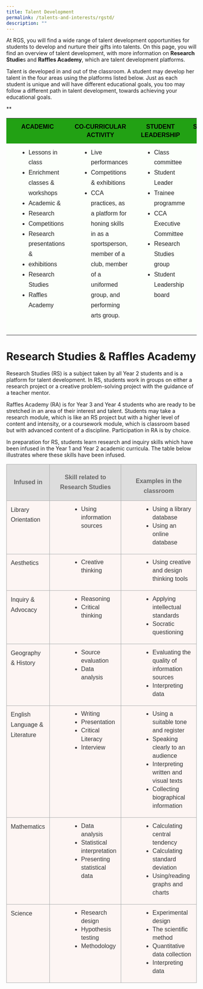 ```yaml
---
title: Talent Development
permalink: /talents-and-interests/rgstd/
description: ""
---
```

At RGS, you will find a wide range of talent development opportunities for students to develop and nurture their gifts into talents. On this page, you will find an overview of talent development, with more information on **Research Studie**s and **Raffles Academy**, which are talent development platforms.

Talent is developed in and out of the classroom. A student may develop her talent in the four areas using the platforms listed below. Just as each student is unique and will have different educational goals, you too may follow a different path in talent development, towards achieving your educational goals.

**

<table style="border:none;border-collapse:collapse;"><colgroup><col width="156"><col width="156"><col width="156"><col width="156"></colgroup><tbody><tr style="height:42pt"><td style="vertical-align:top;background-color:#22a114;padding:8pt 8pt 8pt 8pt;overflow:hidden;overflow-wrap:break-word;"><p style="line-height:1.38;text-align: center;margin-top:0pt;margin-bottom:0pt;" dir="ltr"><span style="font-size:12pt;font-family:Arial;color:#000000;background-color:transparent;font-weight:700;font-style:normal;font-variant:normal;text-decoration:none;vertical-align:baseline;white-space:pre;white-space:pre-wrap;">ACADEMIC</span></p></td><td style="vertical-align:top;background-color:#22a114;padding:8pt 8pt 8pt 8pt;overflow:hidden;overflow-wrap:break-word;"><p style="line-height:1.38;text-align: center;margin-top:0pt;margin-bottom:0pt;" dir="ltr"><span style="font-size:12pt;font-family:Arial;color:#000000;background-color:transparent;font-weight:700;font-style:normal;font-variant:normal;text-decoration:none;vertical-align:baseline;white-space:pre;white-space:pre-wrap;">CO-CURRICULAR ACTIVITY</span></p></td><td style="vertical-align:top;background-color:#22a114;padding:8pt 8pt 8pt 8pt;overflow:hidden;overflow-wrap:break-word;"><p style="line-height:1.38;text-align: center;margin-top:0pt;margin-bottom:0pt;" dir="ltr"><span style="font-size:12pt;font-family:Arial;color:#000000;background-color:transparent;font-weight:700;font-style:normal;font-variant:normal;text-decoration:none;vertical-align:baseline;white-space:pre;white-space:pre-wrap;">STUDENT LEADERSHIP</span></p></td><td style="vertical-align:top;background-color:#22a114;padding:8pt 8pt 8pt 8pt;overflow:hidden;overflow-wrap:break-word;"><p style="line-height:1.38;text-align: center;margin-top:0pt;margin-bottom:0pt;" dir="ltr"><span style="font-size:12pt;font-family:Arial;color:#000000;background-color:transparent;font-weight:700;font-style:normal;font-variant:normal;text-decoration:none;vertical-align:baseline;white-space:pre;white-space:pre-wrap;">SERVICE TO THE COMMUNITY</span></p></td></tr><tr style="height:216.75pt"><td style="vertical-align:top;background-color:#fbfffa;padding:8pt 8pt 8pt 8pt;overflow:hidden;overflow-wrap:break-word;"><ul style="margin-top:0;margin-bottom:0;padding-inline-start:48px;"><li aria-level="1" style="list-style-type:disc;font-size:12pt;font-family:Arial;color:#222222;background-color:transparent;font-weight:400;font-style:normal;font-variant:normal;text-decoration:none;vertical-align:baseline;white-space:pre;" dir="ltr"><p role="presentation" style="line-height:1.6800000000000002;margin-top:0pt;margin-bottom:0pt;" dir="ltr"><span style="font-size:12pt;font-family:Arial;color:#222222;background-color:transparent;font-weight:400;font-style:normal;font-variant:normal;text-decoration:none;vertical-align:baseline;white-space:pre;white-space:pre-wrap;">Lessons in class</span></p></li><li aria-level="1" style="list-style-type:disc;font-size:12pt;font-family:Arial;color:#222222;background-color:transparent;font-weight:400;font-style:normal;font-variant:normal;text-decoration:none;vertical-align:baseline;white-space:pre;" dir="ltr"><p role="presentation" style="line-height:1.6800000000000002;margin-top:0pt;margin-bottom:0pt;" dir="ltr"><span style="font-size:12pt;font-family:Arial;color:#222222;background-color:transparent;font-weight:400;font-style:normal;font-variant:normal;text-decoration:none;vertical-align:baseline;white-space:pre;white-space:pre-wrap;">Enrichment classes &amp;&nbsp;&nbsp;</span></p></li></ul><p style="line-height:1.6800000000000002;margin-left: 36pt;margin-top:0pt;margin-bottom:0pt;" dir="ltr"><span style="font-size:12pt;font-family:Arial;color:#222222;background-color:transparent;font-weight:400;font-style:normal;font-variant:normal;text-decoration:none;vertical-align:baseline;white-space:pre;white-space:pre-wrap;">workshops</span></p><ul style="margin-top:0;margin-bottom:0;padding-inline-start:48px;"><li aria-level="1" style="list-style-type:disc;font-size:12pt;font-family:Arial;color:#222222;background-color:transparent;font-weight:400;font-style:normal;font-variant:normal;text-decoration:none;vertical-align:baseline;white-space:pre;" dir="ltr"><p role="presentation" style="line-height:1.6800000000000002;margin-top:0pt;margin-bottom:0pt;" dir="ltr"><span style="font-size:12pt;font-family:Arial;color:#222222;background-color:transparent;font-weight:400;font-style:normal;font-variant:normal;text-decoration:none;vertical-align:baseline;white-space:pre;white-space:pre-wrap;">Academic &amp;&nbsp;</span></p></li><li aria-level="1" style="list-style-type:disc;font-size:12pt;font-family:Arial;color:#222222;background-color:transparent;font-weight:400;font-style:normal;font-variant:normal;text-decoration:none;vertical-align:baseline;white-space:pre;" dir="ltr"><p role="presentation" style="line-height:1.6800000000000002;margin-top:0pt;margin-bottom:0pt;" dir="ltr"><span style="font-size:12pt;font-family:Arial;color:#222222;background-color:transparent;font-weight:400;font-style:normal;font-variant:normal;text-decoration:none;vertical-align:baseline;white-space:pre;white-space:pre-wrap;">Research&nbsp;&nbsp;</span></p></li><li aria-level="1" style="list-style-type:disc;font-size:12pt;font-family:Arial;color:#222222;background-color:transparent;font-weight:400;font-style:normal;font-variant:normal;text-decoration:none;vertical-align:baseline;white-space:pre;" dir="ltr"><p role="presentation" style="line-height:1.6800000000000002;margin-top:0pt;margin-bottom:0pt;" dir="ltr"><span style="font-size:12pt;font-family:Arial;color:#222222;background-color:transparent;font-weight:400;font-style:normal;font-variant:normal;text-decoration:none;vertical-align:baseline;white-space:pre;white-space:pre-wrap;">Competitions</span></p></li><li aria-level="1" style="list-style-type:disc;font-size:12pt;font-family:Arial;color:#222222;background-color:transparent;font-weight:400;font-style:normal;font-variant:normal;text-decoration:none;vertical-align:baseline;white-space:pre;" dir="ltr"><p role="presentation" style="line-height:1.6800000000000002;margin-top:0pt;margin-bottom:0pt;" dir="ltr"><span style="font-size:12pt;font-family:Arial;color:#222222;background-color:transparent;font-weight:400;font-style:normal;font-variant:normal;text-decoration:none;vertical-align:baseline;white-space:pre;white-space:pre-wrap;">Research presentations &amp;&nbsp;</span></p></li><li aria-level="1" style="list-style-type:disc;font-size:12pt;font-family:Arial;color:#222222;background-color:transparent;font-weight:400;font-style:normal;font-variant:normal;text-decoration:none;vertical-align:baseline;white-space:pre;" dir="ltr"><p role="presentation" style="line-height:1.6800000000000002;margin-top:0pt;margin-bottom:0pt;" dir="ltr"><span style="font-size:12pt;font-family:Arial;color:#222222;background-color:transparent;font-weight:400;font-style:normal;font-variant:normal;text-decoration:none;vertical-align:baseline;white-space:pre;white-space:pre-wrap;">exhibitions</span></p></li><li aria-level="1" style="list-style-type:disc;font-size:12pt;font-family:Arial;color:#222222;background-color:transparent;font-weight:400;font-style:normal;font-variant:normal;text-decoration:none;vertical-align:baseline;white-space:pre;" dir="ltr"><p role="presentation" style="line-height:1.6800000000000002;margin-top:0pt;margin-bottom:0pt;" dir="ltr"><span style="font-size:12pt;font-family:Arial;color:#222222;background-color:transparent;font-weight:400;font-style:normal;font-variant:normal;text-decoration:none;vertical-align:baseline;white-space:pre;white-space:pre-wrap;">Research Studies</span></p></li><li aria-level="1" style="list-style-type:disc;font-size:12pt;font-family:Arial;color:#222222;background-color:transparent;font-weight:400;font-style:normal;font-variant:normal;text-decoration:none;vertical-align:baseline;white-space:pre;" dir="ltr"><p role="presentation" style="line-height:1.6800000000000002;margin-top:0pt;margin-bottom:0pt;" dir="ltr"><span style="font-size:12pt;font-family:Arial;color:#222222;background-color:transparent;font-weight:400;font-style:normal;font-variant:normal;text-decoration:none;vertical-align:baseline;white-space:pre;white-space:pre-wrap;">Raffles Academy</span></p></li></ul></td><td style="vertical-align:top;background-color:#fbfffa;padding:8pt 8pt 8pt 8pt;overflow:hidden;overflow-wrap:break-word;"><ul style="margin-top:0;margin-bottom:0;padding-inline-start:48px;"><li aria-level="1" style="list-style-type:disc;font-size:12pt;font-family:Arial;color:#222222;background-color:transparent;font-weight:400;font-style:normal;font-variant:normal;text-decoration:none;vertical-align:baseline;white-space:pre;" dir="ltr"><p role="presentation" style="line-height:1.6800000000000002;margin-top:0pt;margin-bottom:0pt;" dir="ltr"><span style="font-size:12pt;font-family:Arial;color:#222222;background-color:transparent;font-weight:400;font-style:normal;font-variant:normal;text-decoration:none;vertical-align:baseline;white-space:pre;white-space:pre-wrap;">Live performances</span></p></li><li aria-level="1" style="list-style-type:disc;font-size:12pt;font-family:Arial;color:#222222;background-color:transparent;font-weight:400;font-style:normal;font-variant:normal;text-decoration:none;vertical-align:baseline;white-space:pre;" dir="ltr"><p role="presentation" style="line-height:1.6800000000000002;margin-top:0pt;margin-bottom:0pt;" dir="ltr"><span style="font-size:12pt;font-family:Arial;color:#222222;background-color:transparent;font-weight:400;font-style:normal;font-variant:normal;text-decoration:none;vertical-align:baseline;white-space:pre;white-space:pre-wrap;">Competitions &amp; exhibitions</span></p></li><li aria-level="1" style="list-style-type:disc;font-size:12pt;font-family:Arial;color:#222222;background-color:transparent;font-weight:400;font-style:normal;font-variant:normal;text-decoration:none;vertical-align:baseline;white-space:pre;" dir="ltr"><p role="presentation" style="line-height:1.6800000000000002;margin-top:0pt;margin-bottom:0pt;" dir="ltr"><span style="font-size:12pt;font-family:Arial;color:#222222;background-color:transparent;font-weight:400;font-style:normal;font-variant:normal;text-decoration:none;vertical-align:baseline;white-space:pre;white-space:pre-wrap;">CCA practices, as a platform for honing skills in as a sportsperson, member of a club, member of a uniformed group, and performing arts group.</span></p></li></ul></td><td style="vertical-align:top;background-color:#fbfffa;padding:8pt 8pt 8pt 8pt;overflow:hidden;overflow-wrap:break-word;"><ul style="margin-top:0;margin-bottom:0;padding-inline-start:48px;"><li aria-level="1" style="list-style-type:disc;font-size:12pt;font-family:Arial;color:#222222;background-color:transparent;font-weight:400;font-style:normal;font-variant:normal;text-decoration:none;vertical-align:baseline;white-space:pre;" dir="ltr"><p role="presentation" style="line-height:1.6800000000000002;margin-top:0pt;margin-bottom:0pt;" dir="ltr"><span style="font-size:12pt;font-family:Arial;color:#222222;background-color:transparent;font-weight:400;font-style:normal;font-variant:normal;text-decoration:none;vertical-align:baseline;white-space:pre;white-space:pre-wrap;">Class committee</span></p></li><li aria-level="1" style="list-style-type:disc;font-size:12pt;font-family:Arial;color:#222222;background-color:transparent;font-weight:400;font-style:normal;font-variant:normal;text-decoration:none;vertical-align:baseline;white-space:pre;" dir="ltr"><p role="presentation" style="line-height:1.6800000000000002;margin-top:0pt;margin-bottom:0pt;" dir="ltr"><span style="font-size:12pt;font-family:Arial;color:#222222;background-color:transparent;font-weight:400;font-style:normal;font-variant:normal;text-decoration:none;vertical-align:baseline;white-space:pre;white-space:pre-wrap;">Student Leader&nbsp;</span></p></li><li aria-level="1" style="list-style-type:disc;font-size:12pt;font-family:Arial;color:#222222;background-color:transparent;font-weight:400;font-style:normal;font-variant:normal;text-decoration:none;vertical-align:baseline;white-space:pre;" dir="ltr"><p role="presentation" style="line-height:1.6800000000000002;margin-top:0pt;margin-bottom:0pt;" dir="ltr"><span style="font-size:12pt;font-family:Arial;color:#222222;background-color:transparent;font-weight:400;font-style:normal;font-variant:normal;text-decoration:none;vertical-align:baseline;white-space:pre;white-space:pre-wrap;">Trainee programme</span></p></li><li aria-level="1" style="list-style-type:disc;font-size:12pt;font-family:Arial;color:#222222;background-color:transparent;font-weight:400;font-style:normal;font-variant:normal;text-decoration:none;vertical-align:baseline;white-space:pre;" dir="ltr"><p role="presentation" style="line-height:1.6800000000000002;margin-top:0pt;margin-bottom:0pt;" dir="ltr"><span style="font-size:12pt;font-family:Arial;color:#222222;background-color:transparent;font-weight:400;font-style:normal;font-variant:normal;text-decoration:none;vertical-align:baseline;white-space:pre;white-space:pre-wrap;">CCA Executive Committee</span></p></li><li aria-level="1" style="list-style-type:disc;font-size:12pt;font-family:Arial;color:#222222;background-color:transparent;font-weight:400;font-style:normal;font-variant:normal;text-decoration:none;vertical-align:baseline;white-space:pre;" dir="ltr"><p role="presentation" style="line-height:1.6800000000000002;margin-top:0pt;margin-bottom:0pt;" dir="ltr"><span style="font-size:12pt;font-family:Arial;color:#222222;background-color:transparent;font-weight:400;font-style:normal;font-variant:normal;text-decoration:none;vertical-align:baseline;white-space:pre;white-space:pre-wrap;">Research Studies group</span></p></li><li aria-level="1" style="list-style-type:disc;font-size:12pt;font-family:Arial;color:#222222;background-color:transparent;font-weight:400;font-style:normal;font-variant:normal;text-decoration:none;vertical-align:baseline;white-space:pre;" dir="ltr"><p role="presentation" style="line-height:1.6800000000000002;margin-top:0pt;margin-bottom:0pt;" dir="ltr"><span style="font-size:12pt;font-family:Arial;color:#222222;background-color:transparent;font-weight:400;font-style:normal;font-variant:normal;text-decoration:none;vertical-align:baseline;white-space:pre;white-space:pre-wrap;">Student Leadership board</span></p></li></ul></td><td style="vertical-align:top;background-color:#fbfffa;padding:8pt 8pt 8pt 8pt;overflow:hidden;overflow-wrap:break-word;"><ul style="margin-top:0;margin-bottom:0;padding-inline-start:48px;"><li aria-level="1" style="list-style-type:disc;font-size:12pt;font-family:Arial;color:#222222;background-color:transparent;font-weight:400;font-style:normal;font-variant:normal;text-decoration:none;vertical-align:baseline;white-space:pre;" dir="ltr"><p role="presentation" style="line-height:1.6800000000000002;margin-top:0pt;margin-bottom:0pt;" dir="ltr"><span style="font-size:12pt;font-family:Arial;color:#222222;background-color:transparent;font-weight:400;font-style:normal;font-variant:normal;text-decoration:none;vertical-align:baseline;white-space:pre;white-space:pre-wrap;">Service-learning projects</span></p></li><li aria-level="1" style="list-style-type:disc;font-size:12pt;font-family:Arial;color:#222222;background-color:transparent;font-weight:400;font-style:normal;font-variant:normal;text-decoration:none;vertical-align:baseline;white-space:pre;" dir="ltr"><p role="presentation" style="line-height:1.6800000000000002;margin-top:0pt;margin-bottom:0pt;" dir="ltr"><span style="font-size:12pt;font-family:Arial;color:#222222;background-color:transparent;font-weight:400;font-style:normal;font-variant:normal;text-decoration:none;vertical-align:baseline;white-space:pre;white-space:pre-wrap;">Student-initiated Values-In-Action projects</span></p></li><li aria-level="1" style="list-style-type:disc;font-size:12pt;font-family:Arial;color:#222222;background-color:transparent;font-weight:400;font-style:normal;font-variant:normal;text-decoration:none;vertical-align:baseline;white-space:pre;" dir="ltr"><p role="presentation" style="line-height:1.6800000000000002;margin-top:0pt;margin-bottom:0pt;" dir="ltr"><span style="font-size:12pt;font-family:Arial;color:#222222;background-color:transparent;font-weight:400;font-style:normal;font-variant:normal;text-decoration:none;vertical-align:baseline;white-space:pre;white-space:pre-wrap;">Community&nbsp;</span></p></li></ul><p style="line-height:1.6800000000000002;margin-left: 36pt;margin-top:0pt;margin-bottom:0pt;" dir="ltr"><span style="font-size:12pt;font-family:Arial;color:#222222;background-color:transparent;font-weight:400;font-style:normal;font-variant:normal;text-decoration:none;vertical-align:baseline;white-space:pre;white-space:pre-wrap;">Problem Solving Programme</span></p><ul style="margin-top:0;margin-bottom:0;padding-inline-start:48px;"><li aria-level="1" style="list-style-type:disc;font-size:12pt;font-family:Arial;color:#222222;background-color:transparent;font-weight:400;font-style:normal;font-variant:normal;text-decoration:none;vertical-align:baseline;white-space:pre;" dir="ltr"><p role="presentation" style="line-height:1.6800000000000002;margin-top:0pt;margin-bottom:0pt;" dir="ltr"><span style="font-size:12pt;font-family:Arial;color:#222222;background-color:transparent;font-weight:400;font-style:normal;font-variant:normal;text-decoration:none;vertical-align:baseline;white-space:pre;white-space:pre-wrap;">Class Values-In-Action projects</span></p></li><li aria-level="1" style="list-style-type:disc;font-size:12pt;font-family:Arial;color:#222222;background-color:transparent;font-weight:400;font-style:normal;font-variant:normal;text-decoration:none;vertical-align:baseline;white-space:pre;" dir="ltr"><p role="presentation" style="line-height:1.6800000000000002;margin-top:0pt;margin-bottom:0pt;" dir="ltr"><span style="font-size:12pt;font-family:Arial;color:#222222;background-color:transparent;font-weight:400;font-style:normal;font-variant:normal;text-decoration:none;vertical-align:baseline;white-space:pre;white-space:pre-wrap;">RGS House committee</span></p></li></ul></td></tr></tbody></table>

# Research Studies &amp; Raffles Academy

Research Studies (RS) is a subject taken by all Year 2 students and is a platform for talent development. In RS, students work in groups on either a research project or a creative problem-solving project with the guidance of a teacher mentor.


Raffles Academy (RA) is for Year 3 and Year 4 students who are ready to be stretched in an area of their interest and talent. Students may take a research module, which is like an RS project but with a higher level of content and intensity, or a coursework module, which is classroom based but with advanced content of a discipline. Participation in RA is by choice.

In preparation for RS, students learn research and inquiry skills which have been infused in the Year 1 and Year 2 academic curricula. The table below illustrates where these skills have been infused.

<table style="border:none;border-collapse:collapse;"><colgroup><col width="132"><col width="207"><col width="285"></colgroup><tbody><tr style="height:0pt"><td style="border-left:solid #aaaaaa 0.6818182500000001pt;border-right:solid #aaaaaa 0.6818182500000001pt;border-bottom:solid #aaaaaa 0.6818182500000001pt;border-top:solid #aaaaaa 0.6818182500000001pt;vertical-align:middle;background-color:#dddddd;padding:8pt 8pt 8pt 8pt;overflow:hidden;overflow-wrap:break-word;"><p style="line-height:1.6800000000000002;text-align: center;margin-top:0pt;margin-bottom:0pt;" dir="ltr"><span style="font-size:12pt;font-family:Arial;color:#666666;background-color:transparent;font-weight:700;font-style:normal;font-variant:normal;text-decoration:none;vertical-align:baseline;white-space:pre;white-space:pre-wrap;">Infused in</span></p></td><td style="border-left:solid #aaaaaa 0.6818182500000001pt;border-right:solid #aaaaaa 0.6818182500000001pt;border-bottom:solid #aaaaaa 0.6818182500000001pt;border-top:solid #aaaaaa 0.6818182500000001pt;vertical-align:middle;background-color:#dddddd;padding:8pt 8pt 8pt 8pt;overflow:hidden;overflow-wrap:break-word;"><p style="line-height:1.6800000000000002;text-align: center;margin-top:0pt;margin-bottom:0pt;" dir="ltr"><span style="font-size:12pt;font-family:Arial;color:#666666;background-color:transparent;font-weight:700;font-style:normal;font-variant:normal;text-decoration:none;vertical-align:baseline;white-space:pre;white-space:pre-wrap;">Skill related to</span></p><p style="line-height:1.6800000000000002;text-align: center;margin-top:0pt;margin-bottom:0pt;" dir="ltr"><span style="font-size:12pt;font-family:Arial;color:#666666;background-color:transparent;font-weight:700;font-style:normal;font-variant:normal;text-decoration:none;vertical-align:baseline;white-space:pre;white-space:pre-wrap;">Research Studies</span></p></td><td style="border-left:solid #aaaaaa 0.6818182500000001pt;border-right:solid #aaaaaa 0.6818182500000001pt;border-bottom:solid #aaaaaa 0.6818182500000001pt;border-top:solid #aaaaaa 0.6818182500000001pt;vertical-align:middle;background-color:#dddddd;padding:8pt 8pt 8pt 8pt;overflow:hidden;overflow-wrap:break-word;"><br><p style="line-height:1.6800000000000002;text-align: center;margin-top:0pt;margin-bottom:0pt;" dir="ltr"><span style="font-size:12pt;font-family:Arial;color:#666666;background-color:transparent;font-weight:700;font-style:normal;font-variant:normal;text-decoration:none;vertical-align:baseline;white-space:pre;white-space:pre-wrap;">Examples in the classroom</span></p></td></tr><tr style="height:72.955078125pt"><td style="border-left:solid #aaaaaa 0.6818182500000001pt;border-right:solid #aaaaaa 0.6818182500000001pt;border-bottom:solid #aaaaaa 0.6818182500000001pt;border-top:solid #aaaaaa 0.6818182500000001pt;vertical-align:top;background-color:#fdf5f3;padding:8pt 8pt 8pt 8pt;overflow:hidden;overflow-wrap:break-word;"><p style="line-height:1.6800000000000002;margin-top:0pt;margin-bottom:12pt;" dir="ltr"><span style="font-size:12pt;font-family:Arial;color:#333333;background-color:#fdf5f3;font-weight:400;font-style:normal;font-variant:normal;text-decoration:none;vertical-align:baseline;white-space:pre;white-space:pre-wrap;">Library Orientation</span></p></td><td style="border-left:solid #aaaaaa 0.6818182500000001pt;border-right:solid #aaaaaa 0.6818182500000001pt;border-bottom:solid #aaaaaa 0.6818182500000001pt;border-top:solid #aaaaaa 0.6818182500000001pt;vertical-align:top;background-color:#fdf5f3;padding:8pt 8pt 8pt 8pt;overflow:hidden;overflow-wrap:break-word;"><ul style="margin-top:0;margin-bottom:0;padding-inline-start:48px;"><li aria-level="1" style="list-style-type:disc;font-size:12pt;font-family:Arial;color:#333333;background-color:transparent;font-weight:400;font-style:normal;font-variant:normal;text-decoration:none;vertical-align:baseline;white-space:pre;margin-left: 18pt;" dir="ltr"><p role="presentation" style="line-height:1.38;margin-top:0pt;margin-bottom:0pt;" dir="ltr"><span style="font-size:12pt;font-family:Arial;color:#333333;background-color:#fdf5f3;font-weight:400;font-style:normal;font-variant:normal;text-decoration:none;vertical-align:baseline;white-space:pre;white-space:pre-wrap;">Using information sources</span></p></li></ul></td><td style="border-left:solid #aaaaaa 0.6818182500000001pt;border-right:solid #aaaaaa 0.6818182500000001pt;border-bottom:solid #aaaaaa 0.6818182500000001pt;border-top:solid #aaaaaa 0.6818182500000001pt;vertical-align:top;background-color:#fdf5f3;padding:8pt 8pt 8pt 8pt;overflow:hidden;overflow-wrap:break-word;"><ul style="margin-top:0;margin-bottom:0;padding-inline-start:48px;"><li aria-level="1" style="list-style-type:disc;font-size:12pt;font-family:Arial;color:#333333;background-color:transparent;font-weight:400;font-style:normal;font-variant:normal;text-decoration:none;vertical-align:baseline;white-space:pre;margin-left: 18pt;" dir="ltr"><p role="presentation" style="line-height:1.38;margin-top:0pt;margin-bottom:0pt;" dir="ltr"><span style="font-size:12pt;font-family:Arial;color:#333333;background-color:#fdf5f3;font-weight:400;font-style:normal;font-variant:normal;text-decoration:none;vertical-align:baseline;white-space:pre;white-space:pre-wrap;">Using a library database</span></p></li><li aria-level="1" style="list-style-type:disc;font-size:12pt;font-family:Arial;color:#333333;background-color:transparent;font-weight:400;font-style:normal;font-variant:normal;text-decoration:none;vertical-align:baseline;white-space:pre;margin-left: 18pt;" dir="ltr"><p role="presentation" style="line-height:1.38;margin-top:0pt;margin-bottom:6pt;" dir="ltr"><span style="font-size:12pt;font-family:Arial;color:#333333;background-color:#fdf5f3;font-weight:400;font-style:normal;font-variant:normal;text-decoration:none;vertical-align:baseline;white-space:pre;white-space:pre-wrap;">Using an online database</span></p></li></ul></td></tr><tr style="height:48.75pt"><td style="border-left:solid #aaaaaa 0.6818182500000001pt;border-right:solid #aaaaaa 0.6818182500000001pt;border-bottom:solid #aaaaaa 0.6818182500000001pt;border-top:solid #aaaaaa 0.6818182500000001pt;vertical-align:top;background-color:#fdf5f3;padding:8pt 8pt 8pt 8pt;overflow:hidden;overflow-wrap:break-word;"><p style="line-height:1.6800000000000002;margin-top:0pt;margin-bottom:12pt;" dir="ltr"><span style="font-size:12pt;font-family:Arial;color:#333333;background-color:#fdf5f3;font-weight:400;font-style:normal;font-variant:normal;text-decoration:none;vertical-align:baseline;white-space:pre;white-space:pre-wrap;">Aesthetics</span></p></td><td style="border-left:solid #aaaaaa 0.6818182500000001pt;border-right:solid #aaaaaa 0.6818182500000001pt;border-bottom:solid #aaaaaa 0.6818182500000001pt;border-top:solid #aaaaaa 0.6818182500000001pt;vertical-align:top;background-color:#fdf5f3;padding:8pt 8pt 8pt 8pt;overflow:hidden;overflow-wrap:break-word;"><ul style="margin-top:0;margin-bottom:0;padding-inline-start:48px;"><li aria-level="1" style="list-style-type:disc;font-size:12pt;font-family:Arial;color:#333333;background-color:transparent;font-weight:400;font-style:normal;font-variant:normal;text-decoration:none;vertical-align:baseline;white-space:pre;margin-left: 18pt;" dir="ltr"><p role="presentation" style="line-height:1.38;margin-top:0pt;margin-bottom:0pt;" dir="ltr"><span style="font-size:12pt;font-family:Arial;color:#333333;background-color:#fdf5f3;font-weight:400;font-style:normal;font-variant:normal;text-decoration:none;vertical-align:baseline;white-space:pre;white-space:pre-wrap;">Creative thinking</span></p></li></ul></td><td style="border-left:solid #aaaaaa 0.6818182500000001pt;border-right:solid #aaaaaa 0.6818182500000001pt;border-bottom:solid #aaaaaa 0.6818182500000001pt;border-top:solid #aaaaaa 0.6818182500000001pt;vertical-align:top;background-color:#fdf5f3;padding:8pt 8pt 8pt 8pt;overflow:hidden;overflow-wrap:break-word;"><ul style="margin-top:0;margin-bottom:0;padding-inline-start:48px;"><li aria-level="1" style="list-style-type:disc;font-size:12pt;font-family:Arial;color:#333333;background-color:transparent;font-weight:400;font-style:normal;font-variant:normal;text-decoration:none;vertical-align:baseline;white-space:pre;margin-left: 18pt;" dir="ltr"><p role="presentation" style="line-height:1.38;margin-top:0pt;margin-bottom:6pt;" dir="ltr"><span style="font-size:12pt;font-family:Arial;color:#333333;background-color:#fdf5f3;font-weight:400;font-style:normal;font-variant:normal;text-decoration:none;vertical-align:baseline;white-space:pre;white-space:pre-wrap;">Using creative and design thinking tools</span></p></li></ul></td></tr><tr style="height:65.25pt"><td style="border-left:solid #aaaaaa 0.6818182500000001pt;border-right:solid #aaaaaa 0.6818182500000001pt;border-bottom:solid #aaaaaa 0.6818182500000001pt;border-top:solid #aaaaaa 0.6818182500000001pt;vertical-align:top;background-color:#fdf5f3;padding:8pt 8pt 8pt 8pt;overflow:hidden;overflow-wrap:break-word;"><p style="line-height:1.6800000000000002;margin-top:0pt;margin-bottom:12pt;" dir="ltr"><span style="font-size:12pt;font-family:Arial;color:#333333;background-color:#fdf5f3;font-weight:400;font-style:normal;font-variant:normal;text-decoration:none;vertical-align:baseline;white-space:pre;white-space:pre-wrap;">Inquiry &amp; Advocacy</span></p></td><td style="border-left:solid #aaaaaa 0.6818182500000001pt;border-right:solid #aaaaaa 0.6818182500000001pt;border-bottom:solid #aaaaaa 0.6818182500000001pt;border-top:solid #aaaaaa 0.6818182500000001pt;vertical-align:top;background-color:#fdf5f3;padding:8pt 8pt 8pt 8pt;overflow:hidden;overflow-wrap:break-word;"><ul style="margin-top:0;margin-bottom:0;padding-inline-start:48px;"><li aria-level="1" style="list-style-type:disc;font-size:12pt;font-family:Arial;color:#333333;background-color:transparent;font-weight:400;font-style:normal;font-variant:normal;text-decoration:none;vertical-align:baseline;white-space:pre;margin-left: 18pt;" dir="ltr"><p role="presentation" style="line-height:1.38;margin-top:0pt;margin-bottom:0pt;" dir="ltr"><span style="font-size:12pt;font-family:Arial;color:#333333;background-color:#fdf5f3;font-weight:400;font-style:normal;font-variant:normal;text-decoration:none;vertical-align:baseline;white-space:pre;white-space:pre-wrap;">Reasoning</span></p></li><li aria-level="1" style="list-style-type:disc;font-size:12pt;font-family:Arial;color:#333333;background-color:transparent;font-weight:400;font-style:normal;font-variant:normal;text-decoration:none;vertical-align:baseline;white-space:pre;margin-left: 18pt;" dir="ltr"><p role="presentation" style="line-height:1.38;margin-top:0pt;margin-bottom:0pt;" dir="ltr"><span style="font-size:12pt;font-family:Arial;color:#333333;background-color:#fdf5f3;font-weight:400;font-style:normal;font-variant:normal;text-decoration:none;vertical-align:baseline;white-space:pre;white-space:pre-wrap;">Critical thinking</span></p></li></ul></td><td style="border-left:solid #aaaaaa 0.6818182500000001pt;border-right:solid #aaaaaa 0.6818182500000001pt;border-bottom:solid #aaaaaa 0.6818182500000001pt;border-top:solid #aaaaaa 0.6818182500000001pt;vertical-align:top;background-color:#fdf5f3;padding:8pt 8pt 8pt 8pt;overflow:hidden;overflow-wrap:break-word;"><ul style="margin-top:0;margin-bottom:0;padding-inline-start:48px;"><li aria-level="1" style="list-style-type:disc;font-size:12pt;font-family:Arial;color:#333333;background-color:transparent;font-weight:400;font-style:normal;font-variant:normal;text-decoration:none;vertical-align:baseline;white-space:pre;margin-left: 18pt;" dir="ltr"><p role="presentation" style="line-height:1.38;margin-top:0pt;margin-bottom:0pt;" dir="ltr"><span style="font-size:12pt;font-family:Arial;color:#333333;background-color:#fdf5f3;font-weight:400;font-style:normal;font-variant:normal;text-decoration:none;vertical-align:baseline;white-space:pre;white-space:pre-wrap;">Applying intellectual standards</span></p></li><li aria-level="1" style="list-style-type:disc;font-size:12pt;font-family:Arial;color:#333333;background-color:transparent;font-weight:400;font-style:normal;font-variant:normal;text-decoration:none;vertical-align:baseline;white-space:pre;margin-left: 18pt;" dir="ltr"><p role="presentation" style="line-height:1.38;margin-top:0pt;margin-bottom:6pt;" dir="ltr"><span style="font-size:12pt;font-family:Arial;color:#333333;background-color:#fdf5f3;font-weight:400;font-style:normal;font-variant:normal;text-decoration:none;vertical-align:baseline;white-space:pre;white-space:pre-wrap;">Socratic questioning</span></p></li></ul></td></tr><tr style="height:65.60595703125pt"><td style="border-left:solid #aaaaaa 0.6818182500000001pt;border-right:solid #aaaaaa 0.6818182500000001pt;border-bottom:solid #aaaaaa 0.6818182500000001pt;border-top:solid #aaaaaa 0.6818182500000001pt;vertical-align:top;background-color:#fdf5f3;padding:8pt 8pt 8pt 8pt;overflow:hidden;overflow-wrap:break-word;"><p style="line-height:1.6800000000000002;margin-top:0pt;margin-bottom:12pt;" dir="ltr"><span style="font-size:12pt;font-family:Arial;color:#333333;background-color:#fdf5f3;font-weight:400;font-style:normal;font-variant:normal;text-decoration:none;vertical-align:baseline;white-space:pre;white-space:pre-wrap;">Geography &amp; History</span></p></td><td style="border-left:solid #aaaaaa 0.6818182500000001pt;border-right:solid #aaaaaa 0.6818182500000001pt;border-bottom:solid #aaaaaa 0.6818182500000001pt;border-top:solid #aaaaaa 0.6818182500000001pt;vertical-align:top;background-color:#fdf5f3;padding:8pt 8pt 8pt 8pt;overflow:hidden;overflow-wrap:break-word;"><ul style="margin-top:0;margin-bottom:0;padding-inline-start:48px;"><li aria-level="1" style="list-style-type:disc;font-size:12pt;font-family:Arial;color:#333333;background-color:transparent;font-weight:400;font-style:normal;font-variant:normal;text-decoration:none;vertical-align:baseline;white-space:pre;margin-left: 18pt;" dir="ltr"><p role="presentation" style="line-height:1.38;margin-top:0pt;margin-bottom:0pt;" dir="ltr"><span style="font-size:12pt;font-family:Arial;color:#333333;background-color:#fdf5f3;font-weight:400;font-style:normal;font-variant:normal;text-decoration:none;vertical-align:baseline;white-space:pre;white-space:pre-wrap;">Source evaluation</span></p></li><li aria-level="1" style="list-style-type:disc;font-size:12pt;font-family:Arial;color:#333333;background-color:transparent;font-weight:400;font-style:normal;font-variant:normal;text-decoration:none;vertical-align:baseline;white-space:pre;margin-left: 18pt;" dir="ltr"><p role="presentation" style="line-height:1.38;margin-top:0pt;margin-bottom:0pt;" dir="ltr"><span style="font-size:12pt;font-family:Arial;color:#333333;background-color:#fdf5f3;font-weight:400;font-style:normal;font-variant:normal;text-decoration:none;vertical-align:baseline;white-space:pre;white-space:pre-wrap;">Data analysis</span></p></li></ul></td><td style="border-left:solid #aaaaaa 0.6818182500000001pt;border-right:solid #aaaaaa 0.6818182500000001pt;border-bottom:solid #aaaaaa 0.6818182500000001pt;border-top:solid #aaaaaa 0.6818182500000001pt;vertical-align:top;background-color:#fdf5f3;padding:8pt 8pt 8pt 8pt;overflow:hidden;overflow-wrap:break-word;"><ul style="margin-top:0;margin-bottom:0;padding-inline-start:48px;"><li aria-level="1" style="list-style-type:disc;font-size:12pt;font-family:Arial;color:#333333;background-color:transparent;font-weight:400;font-style:normal;font-variant:normal;text-decoration:none;vertical-align:baseline;white-space:pre;margin-left: 18pt;" dir="ltr"><p role="presentation" style="line-height:1.38;margin-top:0pt;margin-bottom:0pt;" dir="ltr"><span style="font-size:12pt;font-family:Arial;color:#333333;background-color:#fdf5f3;font-weight:400;font-style:normal;font-variant:normal;text-decoration:none;vertical-align:baseline;white-space:pre;white-space:pre-wrap;">Evaluating the quality of information sources</span></p></li><li aria-level="1" style="list-style-type:disc;font-size:12pt;font-family:Arial;color:#333333;background-color:transparent;font-weight:400;font-style:normal;font-variant:normal;text-decoration:none;vertical-align:baseline;white-space:pre;margin-left: 18pt;" dir="ltr"><p role="presentation" style="line-height:1.38;margin-top:0pt;margin-bottom:6pt;" dir="ltr"><span style="font-size:12pt;font-family:Arial;color:#333333;background-color:#fdf5f3;font-weight:400;font-style:normal;font-variant:normal;text-decoration:none;vertical-align:baseline;white-space:pre;white-space:pre-wrap;">Interpreting data</span></p></li></ul></td></tr><tr style="height:138.19921875pt"><td style="border-left:solid #aaaaaa 0.6818182500000001pt;border-right:solid #aaaaaa 0.6818182500000001pt;border-bottom:solid #aaaaaa 0.6818182500000001pt;border-top:solid #aaaaaa 0.6818182500000001pt;vertical-align:top;background-color:#fdf5f3;padding:8pt 8pt 8pt 8pt;overflow:hidden;overflow-wrap:break-word;"><p style="line-height:1.6800000000000002;margin-top:0pt;margin-bottom:12pt;" dir="ltr"><span style="font-size:12pt;font-family:Arial;color:#333333;background-color:#fdf5f3;font-weight:400;font-style:normal;font-variant:normal;text-decoration:none;vertical-align:baseline;white-space:pre;white-space:pre-wrap;">English Language &amp; Literature</span></p></td><td style="border-left:solid #aaaaaa 0.6818182500000001pt;border-right:solid #aaaaaa 0.6818182500000001pt;border-bottom:solid #aaaaaa 0.6818182500000001pt;border-top:solid #aaaaaa 0.6818182500000001pt;vertical-align:top;background-color:#fdf5f3;padding:8pt 8pt 8pt 8pt;overflow:hidden;overflow-wrap:break-word;"><ul style="margin-top:0;margin-bottom:0;padding-inline-start:48px;"><li aria-level="1" style="list-style-type:disc;font-size:12pt;font-family:Arial;color:#333333;background-color:transparent;font-weight:400;font-style:normal;font-variant:normal;text-decoration:none;vertical-align:baseline;white-space:pre;margin-left: 18pt;" dir="ltr"><p role="presentation" style="line-height:1.38;margin-top:0pt;margin-bottom:0pt;" dir="ltr"><span style="font-size:12pt;font-family:Arial;color:#333333;background-color:#fdf5f3;font-weight:400;font-style:normal;font-variant:normal;text-decoration:none;vertical-align:baseline;white-space:pre;white-space:pre-wrap;">Writing</span></p></li><li aria-level="1" style="list-style-type:disc;font-size:12pt;font-family:Arial;color:#333333;background-color:transparent;font-weight:400;font-style:normal;font-variant:normal;text-decoration:none;vertical-align:baseline;white-space:pre;margin-left: 18pt;" dir="ltr"><p role="presentation" style="line-height:1.38;margin-top:0pt;margin-bottom:0pt;" dir="ltr"><span style="font-size:12pt;font-family:Arial;color:#333333;background-color:#fdf5f3;font-weight:400;font-style:normal;font-variant:normal;text-decoration:none;vertical-align:baseline;white-space:pre;white-space:pre-wrap;">Presentation</span></p></li><li aria-level="1" style="list-style-type:disc;font-size:12pt;font-family:Arial;color:#333333;background-color:transparent;font-weight:400;font-style:normal;font-variant:normal;text-decoration:none;vertical-align:baseline;white-space:pre;margin-left: 18pt;" dir="ltr"><p role="presentation" style="line-height:1.38;margin-top:0pt;margin-bottom:0pt;" dir="ltr"><span style="font-size:12pt;font-family:Arial;color:#333333;background-color:#fdf5f3;font-weight:400;font-style:normal;font-variant:normal;text-decoration:none;vertical-align:baseline;white-space:pre;white-space:pre-wrap;">Critical Literacy</span></p></li><li aria-level="1" style="list-style-type:disc;font-size:12pt;font-family:Arial;color:#333333;background-color:transparent;font-weight:400;font-style:normal;font-variant:normal;text-decoration:none;vertical-align:baseline;white-space:pre;margin-left: 18pt;" dir="ltr"><p role="presentation" style="line-height:1.38;margin-top:0pt;margin-bottom:0pt;" dir="ltr"><span style="font-size:12pt;font-family:Arial;color:#333333;background-color:#fdf5f3;font-weight:400;font-style:normal;font-variant:normal;text-decoration:none;vertical-align:baseline;white-space:pre;white-space:pre-wrap;">Interview</span></p></li></ul></td><td style="border-left:solid #aaaaaa 0.6818182500000001pt;border-right:solid #aaaaaa 0.6818182500000001pt;border-bottom:solid #aaaaaa 0.6818182500000001pt;border-top:solid #aaaaaa 0.6818182500000001pt;vertical-align:top;background-color:#fdf5f3;padding:8pt 8pt 8pt 8pt;overflow:hidden;overflow-wrap:break-word;"><ul style="margin-top:0;margin-bottom:0;padding-inline-start:48px;"><li aria-level="1" style="list-style-type:disc;font-size:12pt;font-family:Arial;color:#333333;background-color:transparent;font-weight:400;font-style:normal;font-variant:normal;text-decoration:none;vertical-align:baseline;white-space:pre;margin-left: 18pt;" dir="ltr"><p role="presentation" style="line-height:1.38;margin-top:0pt;margin-bottom:0pt;" dir="ltr"><span style="font-size:12pt;font-family:Arial;color:#333333;background-color:#fdf5f3;font-weight:400;font-style:normal;font-variant:normal;text-decoration:none;vertical-align:baseline;white-space:pre;white-space:pre-wrap;">Using a suitable tone and register</span></p></li><li aria-level="1" style="list-style-type:disc;font-size:12pt;font-family:Arial;color:#333333;background-color:transparent;font-weight:400;font-style:normal;font-variant:normal;text-decoration:none;vertical-align:baseline;white-space:pre;margin-left: 18pt;" dir="ltr"><p role="presentation" style="line-height:1.38;margin-top:0pt;margin-bottom:0pt;" dir="ltr"><span style="font-size:12pt;font-family:Arial;color:#333333;background-color:#fdf5f3;font-weight:400;font-style:normal;font-variant:normal;text-decoration:none;vertical-align:baseline;white-space:pre;white-space:pre-wrap;">Speaking clearly to an audience</span></p></li><li aria-level="1" style="list-style-type:disc;font-size:12pt;font-family:Arial;color:#333333;background-color:transparent;font-weight:400;font-style:normal;font-variant:normal;text-decoration:none;vertical-align:baseline;white-space:pre;margin-left: 18pt;" dir="ltr"><p role="presentation" style="line-height:1.38;margin-top:0pt;margin-bottom:0pt;" dir="ltr"><span style="font-size:12pt;font-family:Arial;color:#333333;background-color:#fdf5f3;font-weight:400;font-style:normal;font-variant:normal;text-decoration:none;vertical-align:baseline;white-space:pre;white-space:pre-wrap;">Interpreting written and visual texts</span></p></li><li aria-level="1" style="list-style-type:disc;font-size:12pt;font-family:Arial;color:#333333;background-color:transparent;font-weight:400;font-style:normal;font-variant:normal;text-decoration:none;vertical-align:baseline;white-space:pre;margin-left: 18pt;" dir="ltr"><p role="presentation" style="line-height:1.38;margin-top:0pt;margin-bottom:6pt;" dir="ltr"><span style="font-size:12pt;font-family:Arial;color:#333333;background-color:#fdf5f3;font-weight:400;font-style:normal;font-variant:normal;text-decoration:none;vertical-align:baseline;white-space:pre;white-space:pre-wrap;">Collecting biographical information</span></p></li></ul></td></tr><tr style="height:106.4619140625pt"><td style="border-left:solid #aaaaaa 0.6818182500000001pt;border-right:solid #aaaaaa 0.6818182500000001pt;border-bottom:solid #aaaaaa 0.6818182500000001pt;border-top:solid #aaaaaa 0.6818182500000001pt;vertical-align:top;background-color:#fdf5f3;padding:8pt 8pt 8pt 8pt;overflow:hidden;overflow-wrap:break-word;"><p style="line-height:1.6800000000000002;margin-top:0pt;margin-bottom:12pt;" dir="ltr"><span style="font-size:12pt;font-family:Arial;color:#333333;background-color:#fdf5f3;font-weight:400;font-style:normal;font-variant:normal;text-decoration:none;vertical-align:baseline;white-space:pre;white-space:pre-wrap;">Mathematics</span></p><p style="line-height:1.6800000000000002;margin-top:0pt;margin-bottom:12pt;" dir="ltr"><span style="font-size:12pt;font-family:Arial;color:#333333;background-color:#fdf5f3;font-weight:400;font-style:normal;font-variant:normal;text-decoration:none;vertical-align:baseline;white-space:pre;white-space:pre-wrap;">&nbsp;</span></p></td><td style="border-left:solid #aaaaaa 0.6818182500000001pt;border-right:solid #aaaaaa 0.6818182500000001pt;border-bottom:solid #aaaaaa 0.6818182500000001pt;border-top:solid #aaaaaa 0.6818182500000001pt;vertical-align:top;background-color:#fdf5f3;padding:8pt 8pt 8pt 8pt;overflow:hidden;overflow-wrap:break-word;"><ul style="margin-top:0;margin-bottom:0;padding-inline-start:48px;"><li aria-level="1" style="list-style-type:disc;font-size:12pt;font-family:Arial;color:#333333;background-color:transparent;font-weight:400;font-style:normal;font-variant:normal;text-decoration:none;vertical-align:baseline;white-space:pre;margin-left: 18pt;" dir="ltr"><p role="presentation" style="line-height:1.38;margin-top:0pt;margin-bottom:0pt;" dir="ltr"><span style="font-size:12pt;font-family:Arial;color:#333333;background-color:#fdf5f3;font-weight:400;font-style:normal;font-variant:normal;text-decoration:none;vertical-align:baseline;white-space:pre;white-space:pre-wrap;">Data analysis</span></p></li><li aria-level="1" style="list-style-type:disc;font-size:12pt;font-family:Arial;color:#333333;background-color:transparent;font-weight:400;font-style:normal;font-variant:normal;text-decoration:none;vertical-align:baseline;white-space:pre;margin-left: 18pt;" dir="ltr"><p role="presentation" style="line-height:1.38;margin-top:0pt;margin-bottom:0pt;" dir="ltr"><span style="font-size:12pt;font-family:Arial;color:#333333;background-color:#fdf5f3;font-weight:400;font-style:normal;font-variant:normal;text-decoration:none;vertical-align:baseline;white-space:pre;white-space:pre-wrap;">Statistical interpretation</span></p></li><li aria-level="1" style="list-style-type:disc;font-size:12pt;font-family:Arial;color:#333333;background-color:transparent;font-weight:400;font-style:normal;font-variant:normal;text-decoration:none;vertical-align:baseline;white-space:pre;margin-left: 18pt;" dir="ltr"><p role="presentation" style="line-height:1.38;margin-top:0pt;margin-bottom:0pt;" dir="ltr"><span style="font-size:12pt;font-family:Arial;color:#333333;background-color:#fdf5f3;font-weight:400;font-style:normal;font-variant:normal;text-decoration:none;vertical-align:baseline;white-space:pre;white-space:pre-wrap;">Presenting statistical data</span></p></li></ul></td><td style="border-left:solid #aaaaaa 0.6818182500000001pt;border-right:solid #aaaaaa 0.6818182500000001pt;border-bottom:solid #aaaaaa 0.6818182500000001pt;border-top:solid #aaaaaa 0.6818182500000001pt;vertical-align:top;background-color:#fdf5f3;padding:8pt 8pt 8pt 8pt;overflow:hidden;overflow-wrap:break-word;"><ul style="margin-top:0;margin-bottom:0;padding-inline-start:48px;"><li aria-level="1" style="list-style-type:disc;font-size:12pt;font-family:Arial;color:#333333;background-color:transparent;font-weight:400;font-style:normal;font-variant:normal;text-decoration:none;vertical-align:baseline;white-space:pre;margin-left: 18pt;" dir="ltr"><p role="presentation" style="line-height:1.38;margin-top:0pt;margin-bottom:0pt;" dir="ltr"><span style="font-size:12pt;font-family:Arial;color:#333333;background-color:#fdf5f3;font-weight:400;font-style:normal;font-variant:normal;text-decoration:none;vertical-align:baseline;white-space:pre;white-space:pre-wrap;">Calculating central tendency</span></p></li><li aria-level="1" style="list-style-type:disc;font-size:12pt;font-family:Arial;color:#333333;background-color:transparent;font-weight:400;font-style:normal;font-variant:normal;text-decoration:none;vertical-align:baseline;white-space:pre;margin-left: 18pt;" dir="ltr"><p role="presentation" style="line-height:1.38;margin-top:0pt;margin-bottom:0pt;" dir="ltr"><span style="font-size:12pt;font-family:Arial;color:#333333;background-color:#fdf5f3;font-weight:400;font-style:normal;font-variant:normal;text-decoration:none;vertical-align:baseline;white-space:pre;white-space:pre-wrap;">Calculating standard deviation</span></p></li><li aria-level="1" style="list-style-type:disc;font-size:12pt;font-family:Arial;color:#333333;background-color:transparent;font-weight:400;font-style:normal;font-variant:normal;text-decoration:none;vertical-align:baseline;white-space:pre;margin-left: 18pt;" dir="ltr"><p role="presentation" style="line-height:1.38;margin-top:0pt;margin-bottom:6pt;" dir="ltr"><span style="font-size:12pt;font-family:Arial;color:#333333;background-color:#fdf5f3;font-weight:400;font-style:normal;font-variant:normal;text-decoration:none;vertical-align:baseline;white-space:pre;white-space:pre-wrap;">Using/reading graphs and charts</span></p></li></ul></td></tr><tr style="height:76.5pt"><td style="border-left:solid #aaaaaa 0.6818182500000001pt;border-right:solid #aaaaaa 0.6818182500000001pt;border-bottom:solid #aaaaaa 0.6818182500000001pt;border-top:solid #aaaaaa 0.6818182500000001pt;vertical-align:top;background-color:#fdf5f3;padding:8pt 8pt 8pt 8pt;overflow:hidden;overflow-wrap:break-word;"><p style="line-height:1.6800000000000002;margin-top:0pt;margin-bottom:12pt;" dir="ltr"><span style="font-size:12pt;font-family:Arial;color:#333333;background-color:#fdf5f3;font-weight:400;font-style:normal;font-variant:normal;text-decoration:none;vertical-align:baseline;white-space:pre;white-space:pre-wrap;">Science</span></p><p style="line-height:1.6800000000000002;margin-top:0pt;margin-bottom:12pt;" dir="ltr"><span style="font-size:12pt;font-family:Arial;color:#333333;background-color:#fdf5f3;font-weight:400;font-style:normal;font-variant:normal;text-decoration:none;vertical-align:baseline;white-space:pre;white-space:pre-wrap;">&nbsp;</span></p></td><td style="border-left:solid #aaaaaa 0.6818182500000001pt;border-right:solid #aaaaaa 0.6818182500000001pt;border-bottom:solid #aaaaaa 0.6818182500000001pt;border-top:solid #aaaaaa 0.6818182500000001pt;vertical-align:top;background-color:#fdf5f3;padding:8pt 8pt 8pt 8pt;overflow:hidden;overflow-wrap:break-word;"><ul style="margin-top:0;margin-bottom:0;padding-inline-start:48px;"><li aria-level="1" style="list-style-type:disc;font-size:12pt;font-family:Arial;color:#333333;background-color:transparent;font-weight:400;font-style:normal;font-variant:normal;text-decoration:none;vertical-align:baseline;white-space:pre;margin-left: 18pt;" dir="ltr"><p role="presentation" style="line-height:1.38;margin-top:0pt;margin-bottom:0pt;" dir="ltr"><span style="font-size:12pt;font-family:Arial;color:#333333;background-color:#fdf5f3;font-weight:400;font-style:normal;font-variant:normal;text-decoration:none;vertical-align:baseline;white-space:pre;white-space:pre-wrap;">Research design</span></p></li><li aria-level="1" style="list-style-type:disc;font-size:12pt;font-family:Arial;color:#333333;background-color:transparent;font-weight:400;font-style:normal;font-variant:normal;text-decoration:none;vertical-align:baseline;white-space:pre;margin-left: 18pt;" dir="ltr"><p role="presentation" style="line-height:1.38;margin-top:0pt;margin-bottom:0pt;" dir="ltr"><span style="font-size:12pt;font-family:Arial;color:#333333;background-color:#fdf5f3;font-weight:400;font-style:normal;font-variant:normal;text-decoration:none;vertical-align:baseline;white-space:pre;white-space:pre-wrap;">Hypothesis testing</span></p></li><li aria-level="1" style="list-style-type:disc;font-size:12pt;font-family:Arial;color:#333333;background-color:transparent;font-weight:400;font-style:normal;font-variant:normal;text-decoration:none;vertical-align:baseline;white-space:pre;margin-left: 18pt;" dir="ltr"><p role="presentation" style="line-height:1.38;margin-top:0pt;margin-bottom:0pt;" dir="ltr"><span style="font-size:12pt;font-family:Arial;color:#333333;background-color:#fdf5f3;font-weight:400;font-style:normal;font-variant:normal;text-decoration:none;vertical-align:baseline;white-space:pre;white-space:pre-wrap;">Methodology</span></p></li></ul></td><td style="border-left:solid #aaaaaa 0.6818182500000001pt;border-right:solid #aaaaaa 0.6818182500000001pt;border-bottom:solid #aaaaaa 0.6818182500000001pt;border-top:solid #aaaaaa 0.6818182500000001pt;vertical-align:top;background-color:#fdf5f3;padding:8pt 8pt 8pt 8pt;overflow:hidden;overflow-wrap:break-word;"><ul style="margin-top:0;margin-bottom:0;padding-inline-start:48px;"><li aria-level="1" style="list-style-type:disc;font-size:12pt;font-family:Arial;color:#333333;background-color:transparent;font-weight:400;font-style:normal;font-variant:normal;text-decoration:none;vertical-align:baseline;white-space:pre;margin-left: 18pt;" dir="ltr"><p role="presentation" style="line-height:1.38;margin-top:0pt;margin-bottom:0pt;" dir="ltr"><span style="font-size:12pt;font-family:Arial;color:#333333;background-color:#fdf5f3;font-weight:400;font-style:normal;font-variant:normal;text-decoration:none;vertical-align:baseline;white-space:pre;white-space:pre-wrap;">Experimental design</span></p></li><li aria-level="1" style="list-style-type:disc;font-size:12pt;font-family:Arial;color:#333333;background-color:transparent;font-weight:400;font-style:normal;font-variant:normal;text-decoration:none;vertical-align:baseline;white-space:pre;margin-left: 18pt;" dir="ltr"><p role="presentation" style="line-height:1.38;margin-top:0pt;margin-bottom:0pt;" dir="ltr"><span style="font-size:12pt;font-family:Arial;color:#333333;background-color:#fdf5f3;font-weight:400;font-style:normal;font-variant:normal;text-decoration:none;vertical-align:baseline;white-space:pre;white-space:pre-wrap;">The scientific method</span></p></li><li aria-level="1" style="list-style-type:disc;font-size:12pt;font-family:Arial;color:#333333;background-color:transparent;font-weight:400;font-style:normal;font-variant:normal;text-decoration:none;vertical-align:baseline;white-space:pre;margin-left: 18pt;" dir="ltr"><p role="presentation" style="line-height:1.38;margin-top:0pt;margin-bottom:0pt;" dir="ltr"><span style="font-size:12pt;font-family:Arial;color:#333333;background-color:#fdf5f3;font-weight:400;font-style:normal;font-variant:normal;text-decoration:none;vertical-align:baseline;white-space:pre;white-space:pre-wrap;">Quantitative data collection</span></p></li><li aria-level="1" style="list-style-type:disc;font-size:12pt;font-family:Arial;color:#333333;background-color:transparent;font-weight:400;font-style:normal;font-variant:normal;text-decoration:none;vertical-align:baseline;white-space:pre;margin-left: 18pt;" dir="ltr"><p role="presentation" style="line-height:1.38;margin-top:0pt;margin-bottom:6pt;" dir="ltr"><span style="font-size:12pt;font-family:Arial;color:#333333;background-color:#fdf5f3;font-weight:400;font-style:normal;font-variant:normal;text-decoration:none;vertical-align:baseline;white-space:pre;white-space:pre-wrap;">Interpreting data</span></p></li></ul></td></tr></tbody></table>